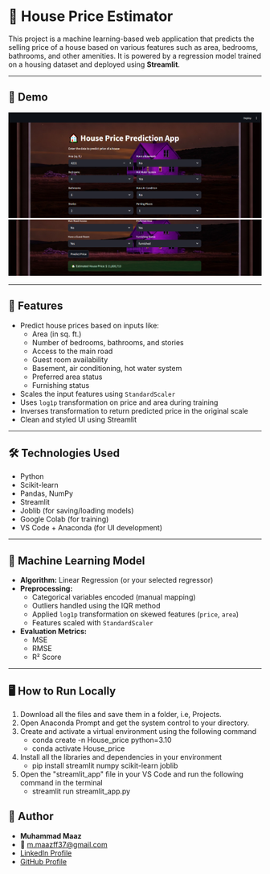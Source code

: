 # 🏡 House Price Estimator

This project is a machine learning-based web application that predicts the selling price of a house based on various features such as area, bedrooms, bathrooms, and other amenities. It is powered by a regression model trained on a housing dataset and deployed using **Streamlit**.

---
## 🚀 Demo
![App Screenshot](images/Input.PNG)
![App Screenshot](images/Output.PNG)

---
## 📌 Features

- Predict house prices based on inputs like:
  - Area (in sq. ft.)
  - Number of bedrooms, bathrooms, and stories
  - Access to the main road
  - Guest room availability
  - Basement, air conditioning, hot water system
  - Preferred area status
  - Furnishing status
- Scales the input features using `StandardScaler`
- Uses `log1p` transformation on price and area during training
- Inverses transformation to return predicted price in the original scale
- Clean and styled UI using Streamlit

---
## 🛠️ Technologies Used

- Python
- Scikit-learn
- Pandas, NumPy
- Streamlit
- Joblib (for saving/loading models)
- Google Colab (for training)
- VS Code + Anaconda (for UI development)

---
## 🧠 Machine Learning Model

- **Algorithm:** Linear Regression (or your selected regressor)
- **Preprocessing:**
  - Categorical variables encoded (manual mapping)
  - Outliers handled using the IQR method
  - Applied `log1p` transformation on skewed features (`price`, `area`)
  - Features scaled with `StandardScaler`
- **Evaluation Metrics:**
  - MSE
  - RMSE
  - R² Score
---
## 🖥️ How to Run Locally

1) Download all the files and save them in a folder, i.e, Projects.
2) Open Anaconda Prompt and get the system control to your directory.
3) Create and activate a virtual environment using the following command
    - conda create -n House_price python=3.10
    - conda activate House_price
4) Install all the libraries and dependencies in your environment
    - pip install streamlit numpy scikit-learn joblib
5) Open the "streamlit_app" file in your VS Code and run the following command in the terminal
   - streamlit run streamlit_app.py
  
## 📝 Author

- **Muhammad Maaz**
- 📧 m.maazff37@gmail.com
- [LinkedIn Profile](https://www.linkedin.com/in/muhammad-maaz-0b858b22b/)
- [GitHub Profile](https://github.com/Cptn-maaz/)
